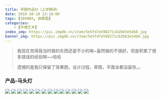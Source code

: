 ```yaml
---
title: 早期作品Ⅳ（上学期间）
date: 2018-10-10 12:18:00
tags: [3DSMAX, 效果图]
categories: 
	- [环境艺术]
index_img: https://pic.imgdb.cn/item/5e5fd7e598271cb2b83e54b0.jpg
banner_img: https://pic.imgdb.cn/item/5e5fd7e598271cb2b83e54b0.jpg
---
```


> 我现在觉得我当时做的东西还是不少的嘛~虽然做的不很好，但是积累了很多错误的经验啊~~哈哈
>
> 遗憾的是我只保留了效果图，设计过程，草图，平面全都没留存。。

### 产品-马头灯

![](https://pic.imgdb.cn/item/5e5fd7e498271cb2b83e5440.jpg)
![](https://pic.imgdb.cn/item/5e5fd7e498271cb2b83e5445.png)
![](https://pic.imgdb.cn/item/5e5fd7e498271cb2b83e544d.jpg)
![](https://pic.imgdb.cn/item/5e5fd7e498271cb2b83e5453.png)
![](https://pic.imgdb.cn/item/5e5fd7e498271cb2b83e5458.jpg)
![](https://pic.imgdb.cn/item/5e5fd7e498271cb2b83e5460.png)
![](https://pic.imgdb.cn/item/5e5fd7e498271cb2b83e5469.jpg)
![](https://pic.imgdb.cn/item/5e5fd7e498271cb2b83e5471.png)
![](https://pic.imgdb.cn/item/5e5fd7e498271cb2b83e547c.jpg)
![](https://pic.imgdb.cn/item/5e5fd7e498271cb2b83e5484.jpg)
![](https://pic.imgdb.cn/item/5e5fd7e598271cb2b83e548d.png)
![](https://pic.imgdb.cn/item/5e5fd7e598271cb2b83e5497.png)
![](https://pic.imgdb.cn/item/5e5fd7e598271cb2b83e54b0.jpg)
![](https://pic.imgdb.cn/item/5e5fd7e598271cb2b83e54c5.png)